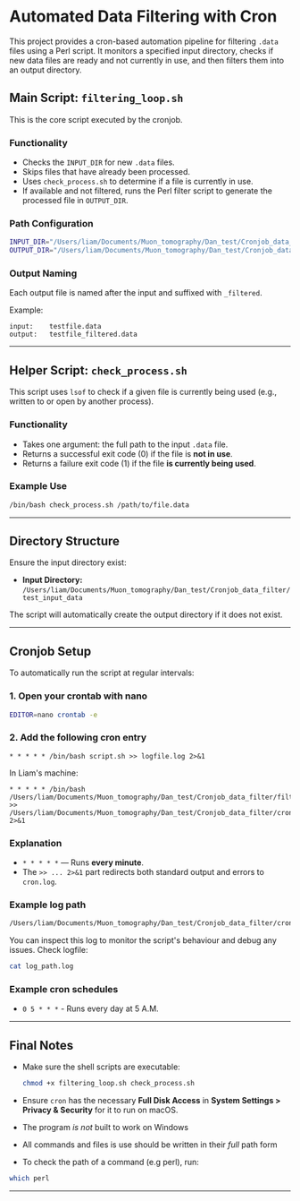 # Automated Data Filtering with Cron

This project provides a cron-based automation pipeline for filtering `.data` files using a Perl script. It monitors a specified input directory, checks if new data files are ready and not currently in use, and then filters them into an output directory.

## Main Script: `filtering_loop.sh`

This is the core script executed by the cronjob.

### Functionality

- Checks the `INPUT_DIR` for new `.data` files.
- Skips files that have already been processed.
- Uses `check_process.sh` to determine if a file is currently in use.
- If available and not filtered, runs the Perl filter script to generate the processed file in `OUTPUT_DIR`.

### Path Configuration

```bash
INPUT_DIR="/Users/liam/Documents/Muon_tomography/Dan_test/Cronjob_data_filter/test_input_data"
OUTPUT_DIR="/Users/liam/Documents/Muon_tomography/Dan_test/Cronjob_data_filter/output_filtered"
```

### Output Naming

Each output file is named after the input and suffixed with `_filtered`.

Example:

```text
input:    testfile.data
output:   testfile_filtered.data
```

---

## Helper Script: `check_process.sh`

This script uses `lsof` to check if a given file is currently being used (e.g., written to or open by another process).

### Functionality

- Takes one argument: the full path to the input `.data` file.
- Returns a successful exit code (0) if the file is **not in use**.
- Returns a failure exit code (1) if the file **is currently being used**.

### Example Use

```bash
/bin/bash check_process.sh /path/to/file.data
```

---

## Directory Structure

Ensure the input directory exist:

- **Input Directory:**  
  `/Users/liam/Documents/Muon_tomography/Dan_test/Cronjob_data_filter/test_input_data`

The script will automatically create the output directory if it does not exist.

---

## Cronjob Setup

To automatically run the script at regular intervals:

### 1. Open your crontab with nano

```bash
EDITOR=nano crontab -e
```

### 2. Add the following cron entry

```cron
* * * * * /bin/bash script.sh >> logfile.log 2>&1
```

In Liam's machine:

```cron
* * * * * /bin/bash /Users/liam/Documents/Muon_tomography/Dan_test/Cronjob_data_filter/filtering_loop.sh >> /Users/liam/Documents/Muon_tomography/Dan_test/Cronjob_data_filter/cron.log 2>&1
```

### Explanation

- `* * * * *` — Runs **every minute**.
- The `>> ... 2>&1` part redirects both standard output and errors to `cron.log`.

### Example log path

```bash
/Users/liam/Documents/Muon_tomography/Dan_test/Cronjob_data_filter/cron.log
```

You can inspect this log to monitor the script's behaviour and debug any issues.
Check logfile:

```bash
cat log_path.log
```

### Example cron schedules

- `0 5 * * *` - Runs every day at 5 A.M.

---

## Final Notes

- Make sure the shell scripts are executable:

  ```bash
  chmod +x filtering_loop.sh check_process.sh
  ```

- Ensure `cron` has the necessary **Full Disk Access** in **System Settings > Privacy & Security** for it to run on macOS.
- The program *is not* built to work on Windows

- All commands and files is use should be written in their *full* path form
- To check the path of a command (e.g perl), run:

```bash
which perl
```

---
